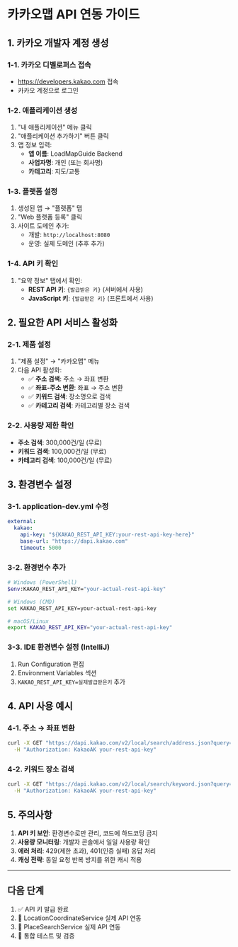 # 카카오맵 API 연동 가이드

## 1. 카카오 개발자 계정 생성

### 1-1. 카카오 디벨로퍼스 접속
- https://developers.kakao.com 접속
- 카카오 계정으로 로그인

### 1-2. 애플리케이션 생성
1. "내 애플리케이션" 메뉴 클릭
2. "애플리케이션 추가하기" 버튼 클릭
3. 앱 정보 입력:
   - **앱 이름**: LoadMapGuide Backend
   - **사업자명**: 개인 (또는 회사명)
   - **카테고리**: 지도/교통

### 1-3. 플랫폼 설정
1. 생성된 앱 → "플랫폼" 탭
2. "Web 플랫폼 등록" 클릭
3. 사이트 도메인 추가:
   - 개발: `http://localhost:8080`
   - 운영: 실제 도메인 (추후 추가)

### 1-4. API 키 확인
1. "요약 정보" 탭에서 확인:
   - **REST API 키**: `{발급받은 키}` (서버에서 사용)
   - **JavaScript 키**: `{발급받은 키}` (프론트에서 사용)

## 2. 필요한 API 서비스 활성화

### 2-1. 제품 설정
1. "제품 설정" → "카카오맵" 메뉴
2. 다음 API 활성화:
   - ✅ **주소 검색**: 주소 → 좌표 변환
   - ✅ **좌표-주소 변환**: 좌표 → 주소 변환  
   - ✅ **키워드 검색**: 장소명으로 검색
   - ✅ **카테고리 검색**: 카테고리별 장소 검색

### 2-2. 사용량 제한 확인
- **주소 검색**: 300,000건/일 (무료)
- **키워드 검색**: 100,000건/일 (무료)
- **카테고리 검색**: 100,000건/일 (무료)

## 3. 환경변수 설정

### 3-1. application-dev.yml 수정
```yaml
external:
  kakao:
    api-key: "${KAKAO_REST_API_KEY:your-rest-api-key-here}"
    base-url: "https://dapi.kakao.com"
    timeout: 5000
```

### 3-2. 환경변수 추가
```bash
# Windows (PowerShell)
$env:KAKAO_REST_API_KEY="your-actual-rest-api-key"

# Windows (CMD)  
set KAKAO_REST_API_KEY=your-actual-rest-api-key

# macOS/Linux
export KAKAO_REST_API_KEY="your-actual-rest-api-key"
```

### 3-3. IDE 환경변수 설정 (IntelliJ)
1. Run Configuration 편집
2. Environment Variables 섹션
3. `KAKAO_REST_API_KEY=실제발급받은키` 추가

## 4. API 사용 예시

### 4-1. 주소 → 좌표 변환
```bash
curl -X GET "https://dapi.kakao.com/v2/local/search/address.json?query=서울 강남구 역삼동" \
  -H "Authorization: KakaoAK your-rest-api-key"
```

### 4-2. 키워드 장소 검색
```bash
curl -X GET "https://dapi.kakao.com/v2/local/search/keyword.json?query=카페&x=127.037&y=37.5001" \
  -H "Authorization: KakaoAK your-rest-api-key"
```

## 5. 주의사항

1. **API 키 보안**: 환경변수로만 관리, 코드에 하드코딩 금지
2. **사용량 모니터링**: 개발자 콘솔에서 일일 사용량 확인
3. **에러 처리**: 429(제한 초과), 401(인증 실패) 응답 처리
4. **캐싱 전략**: 동일 요청 반복 방지를 위한 캐시 적용

---

## 다음 단계
1. ✅ API 키 발급 완료
2. 🔄 LocationCoordinateService 실제 API 연동
3. 🔄 PlaceSearchService 실제 API 연동
4. 🔄 통합 테스트 및 검증